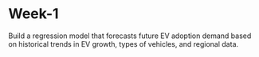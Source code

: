 # Week-1
Build a regression model that forecasts future EV adoption demand based on historical trends in EV growth, types of vehicles, and regional data.
